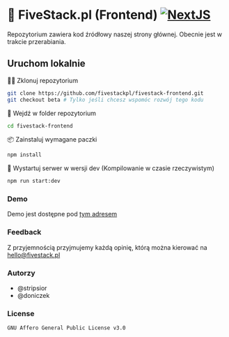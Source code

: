 # 🚀 FiveStack.pl (Frontend) [![NextJS](https://img.shields.io/badge/NextJS-000000?style=for-the-badge&logo=nextdotjs&logoColor=white)](https://nextjs.org/)

Repozytorium zawiera kod źródłowy naszej strony głównej. Obecnie jest w trakcie przerabiania.

## Uruchom lokalnie

👯‍♂️ Zklonuj repozytorium

```bash
git clone https://github.com/fivestackpl/fivestack-frontend.git
git checkout beta # Tylko jeśli chcesz wspomóc rozwój tego kodu
```

📂 Wejdź w folder repozytorium
```bash
cd fivestack-frontend
```

📦 Zainstaluj wymagane paczki
```bash
npm install
```

🚀 Wystartuj serwer w wersji dev (Kompilowanie w czasie rzeczywistym)
```bash
npm run start:dev
```

### Demo
Demo jest dostępne pod [tym adresem](https://fivestackpl.github.io/fivestack-frontend/)

### Feedback
Z przyjemnością przyjmujemy każdą opinię, którą można kierować na hello@fivestack.pl

### Autorzy
 - @stripsior
 - @doniczek

### License
```md
GNU Affero General Public License v3.0
```
